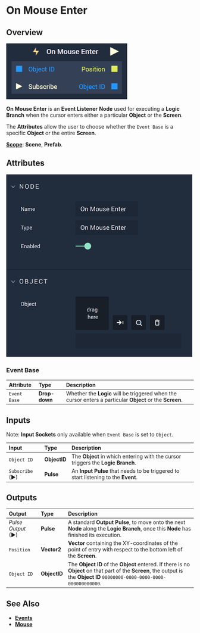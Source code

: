 # On Mouse Enter

## Overview

![The On Mouse Enter Node.](../../../.gitbook/assets/onmouseenterupdatedimage.png)

**On Mouse Enter** is an **Event Listener** **Node** used for executing a **Logic Branch** when the cursor enters either a particular **Object** or the **Screen**. 

The **Attributes** allow the user to choose whether the `Event Base` is a specific **Object** or the entire **Screen**.

[**Scope**](../../overview.md#scopes): **Scene**, **Prefab**.

## Attributes

![The On Mouse Enter Node Attributes.](../../../.gitbook/assets/onmouseenterattributes.png)

### Event Base

| Attribute | Type | Description |
| :--- | :--- | :--- |
| `Event Base` | **Drop-down** | Whether the **Logic** will be triggered when the cursor enters a particular **Object** or the **Screen**.  |

## Inputs

Note: **Input Sockets** only available when `Event Base` is set to `Object`.

| Input | Type | Description |
| :--- | :--- | :--- |
| `Object ID` | **ObjectID** | The **Object** in which entering with the cursor triggers the **Logic Branch**. |
| `Subscribe` (►)|**Pulse** | An **Input Pulse** that needs to be triggered to start listening to the **Event**. |

## Outputs

| Output | Type | Description |
| :--- | :--- | :--- |
| _Pulse Output_ \(►\) | **Pulse** | A standard **Output Pulse**, to move onto the next **Node** along the **Logic Branch**, once this **Node** has finished its execution. |
| `Position` | **Vector2** | **Vector** containing the XY-coordinates of the point of entry with respect to the bottom left of the **Screen**. |
| `Object ID` | **ObjectID** | The **Object ID** of the **Object** entered. If there is no **Object** on that part of the **Screen**, the output is the **Object ID** `00000000-0000-0000-0000-000000000000`. |

## See Also

* [**Events**](../)
* [**Mouse**](./)

